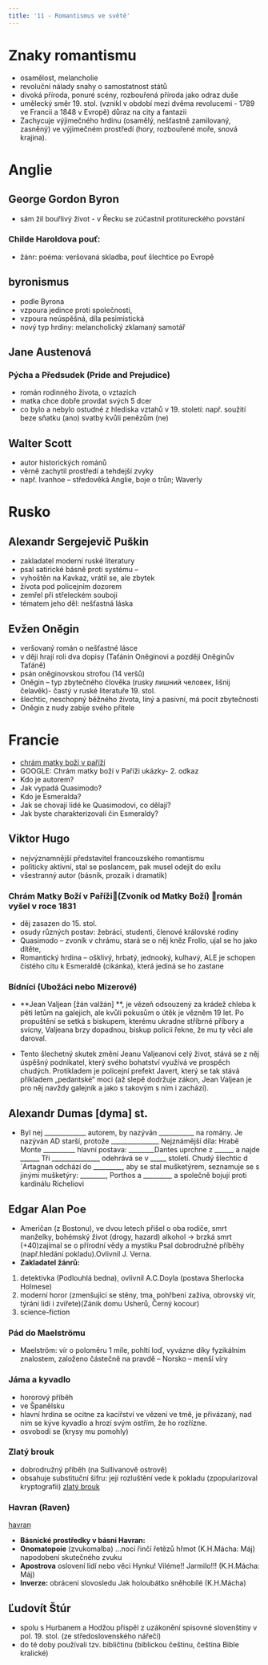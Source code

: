 ```yaml
---
title: '11 - Romantismus ve světě'
---
```


# Znaky romantismu
* osamělost, melancholie
* revoluční nálady snahy o samostatnost států
* divoká příroda, ponuré scény, rozbouřená příroda jako odraz duše
* umělecký směr 19. stol. (vznikl v období mezi dvěma revolucemi - 1789 ve Francii a 1848 v Evropě) důraz na city a fantazii
* Zachycuje výjimečného hrdinu (osamělý, nešťastně zamilovaný, zasněný) ve výjimečném prostředí (hory, rozbouřené moře, snová krajina).

# Anglie

## George Gordon Byron
* sám žil bouřlivý život - v Řecku se zúčastnil protitureckého povstání

### Childe Haroldova pouť:
* žánr: poéma: veršovaná skladba, pouť šlechtice po Evropě

## byronismus

* podle Byrona
* vzpoura jedince proti společnosti,
* vzpoura neúspěšná, díla pesimistická
* nový typ hrdiny: melancholický zklamaný samotář

## Jane Austenová

### Pýcha a Předsudek (Pride and Prejudice)
* román rodinného života, o vztazích
* matka chce dobře provdat svých 5 dcer
* co bylo a nebylo ostudné z hlediska vztahů v 19. století: např. soužití beze sňatku (ano) svatby kvůli penězům (ne)

## Walter Scott
* autor historických románů
* věrně zachytil prostředí a tehdejší zvyky
* např. Ivanhoe – středověká Anglie, boje o trůn; Waverly

# Rusko

## Alexandr Sergejevič Puškin
* zakladatel moderní ruské literatury
* psal satirické básně proti systému – 
* vyhoštěn na Kavkaz, vrátil se, ale zbytek 
* života pod policejním dozorem
* zemřel při střeleckém souboji
* tématem jeho děl: nešťastná láska

## Evžen Oněgin
* veršovaný román o nešťastné lásce
* v ději hrají roli dva dopisy (Taťánin Oněginovi a později Oněginův Taťáně)
* psán oněginovskou strofou (14 veršů)
* Oněgin – typ zbytečného člověka (rusky лишний человек, lišnij čelavěk)- častý v ruské literatuře 19. stol.
* šlechtic, neschopný běžného života, líný a pasivní, má pocit zbytečnosti  
* Oněgin z nudy zabije svého přítele

# Francie
* [chrám matky boží v paříží](http://ld.johanesville.net/hugo-01-chram-matky-bozi-v-parizi)
* GOOGLE: Chrám matky boží v Paříži ukázky- 2. odkaz
* Kdo je autorem?
* Jak vypadá Quasimodo?
* Kdo je Esmeralda?
* Jak se chovají lidé ke Quasimodovi, co dělají?
* Jak byste charakterizovali čin Esmeraldy?

## Viktor Hugo
* nejvýznamnější představitel francouzského romantismu
* politicky aktivní, stal se poslancem, pak musel odejít do exilu
* všestranný autor (básník, prozaik i dramatik)

### Chrám Matky Boží v Paříži(Zvoník od Matky Boží) román vyšel v roce 1831
* děj zasazen do 15. stol.
* osudy různých postav: žebráci, studenti, členové královské rodiny
* Quasimodo – zvoník v chrámu, stará se o něj kněz Frollo, ujal se ho jako dítěte,
* Romantický hrdina – ošklivý, hrbatý, jednooký, kulhavý, ALE je schopen čistého citu k Esmeraldě (cikánka), která jediná se ho zastane

### Bídníci (Ubožáci nebo Mizerové)

* **Jean Valjean [žán valžán] **, je vězeň odsouzený za krádež chleba k pěti letům na galejích, ale kvůli pokusům o útěk je vězněm 19 let. Po propuštění se setká s biskupem, kterému ukradne stříbrné příbory a svícny, Valjeana brzy dopadnou, biskup policii řekne, že mu ty věci ale daroval. 

* Tento šlechetný skutek změní Jeanu Valjeanovi celý život, stává se z něj úspěšný podnikatel, který svého bohatství využívá ve prospěch chudých. Protikladem je policejní prefekt Javert, který se tak stává příkladem „pedantské“ moci (až slepě dodržuje zákon, Jean Valjean je pro něj navždy galejník a jako s takovým s ním i zachází). 

## Alexandr Dumas [dyma] st.

* Byl nej _____________ autorem, by nazýván ___________ na romány. Je nazýván AD starší, protože _______________ Nejznámější díla: Hrabě Monte __________ hlavní postava: ________Dantes uprchne z ______ a najde ______ Tři _______________ odehrává se v _____ století. Chudý šlechtic d´Artagnan odchází do _________, aby se stal mušketýrem, seznamuje se s jinými mušketýry: ________, Porthos a _________ a společně bojují proti kardinálu Richeliovi 

## Edgar Alan Poe
* Američan (z Bostonu), ve dvou letech přišel o oba rodiče, smrt manželky, bohémský život (drogy, hazard) alkohol → brzká smrt (+40)zajímal se o přírodní vědy a mystiku Psal dobrodružné příběhy (např.hledání pokladu).Ovlivnil J. Verna.
* **Zakladatel žánrů:**
1. detektivka (Podlouhlá bedna), ovlivnil A.C.Doyla (postava Sherlocka Holmese)
2. moderní horor (zmenšující se stěny, tma, pohřbení zaživa, obrovský vír, týrání lidí i zvířete)(Zánik domu Usherů, Černý kocour)
3. science-fiction

### Pád do Maelströmu 
* Maelström: vír o poloměru 1 míle, pohltí loď, vyvázne díky fyzikálním znalostem, založeno částečně na pravdě – Norsko – menší víry

### Jáma a kyvadlo
* hororový příběh
* ve Španělsku
* hlavní hrdina se ocitne za kacířství ve vězení ve tmě, je přivázaný, nad ním se kýve kyvadlo a hrozí svým ostřím, že ho rozřízne.
* osvobodí se (krysy mu pomohly)
  
### Zlatý brouk
* dobrodružný příběh (na Sullivanově ostrově)
* obsahuje substituční šifru: její rozluštění vede k pokladu (zpopularizoval kryptografii)
[zlatý brouk](http://www.pdfknihy.maxzone.eu/books/jine/zlaty_chrobak-poe.pdf)

### Havran (Raven) 
[havran](https://www.pf.jcu.cz/stru/katedry/aj/doc/sukdolova/ual-havran.pdf)
* **Básnické prostředky v básni Havran:**
* **Onomatopoie** (zvukomalba) …nocí řinčí řetězů hřmot (K.H.Mácha: Máj) napodobení skutečného zvuku
* **Apostrova** oslovení lidí nebo věci Hynku! Viléme!! Jarmilo!!! (K.H.Mácha: Máj)
* **Inverze:** obrácení slovosledu Jak holoubátko sněhobílé (K.H.Mácha) 

## Ľudovít Štúr
* spolu s Hurbanem a Hodžou přispěl z uzákonění spisovné slovenštiny v pol. 19. stol. (ze středoslovenského nářečí)
* do té doby používali tzv. bibličtinu (biblickou češtinu, čeština Bible kralické)
